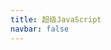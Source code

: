 ```yaml
---
title: 超级JavaScript
navbar: false
---
```


<script setup>
  import url from './assets/logo.png'
  import img1 from './assets/img1.png'
  import img2 from './assets/img2.png'
  import img3 from './assets/img3.png'
  import img4 from './assets/img4.png'
  const titleInfo = {
    subTitle: '✨ JavaScript运行器 支持多种运行环境 快速验证代码逻辑',
    logo: url,
    linkList: [
      { content: '🕶️ 在线体验', target: 'https://ziuchen.github.io/JSRunner' },
      { content: '👨🏻‍💻 开源地址', target: 'https://github.com/ZiuChen/JSRunner' },
      { content: '🚚 更新日志', target: './log/' },
    ]
  }
  const imgSliders = [
    { src: img1 },
    { src: img2 },
    { src: img3 },
    { src: img4 },
  ]
</script>

<Title v-bind="titleInfo" />

<br />

<ImgSlider :imgSliderList="imgSliders" />

## 🔰 开始使用

- 运行JavaScript代码 快速验证代码逻辑
- 支持切换NodeJS/浏览器运行环境
- `Ctrl/Command+R` 快速运行代码
- 支持代码回溯 实时记录代码运行历史
- 支持手动触发代码运行/实时运行代码
- 支持顶层await 适配深色模式
